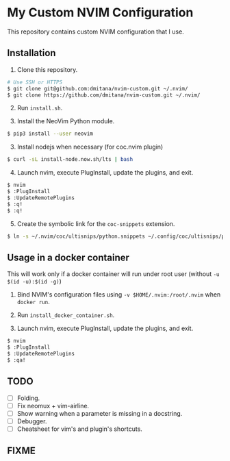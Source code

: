 # My Custom NVIM Configuration

This repository contains custom NVIM configuration that I use.

## Installation

1. Clone this repository.
```bash
# Use SSH or HTTPS
$ git clone git@github.com:dmitana/nvim-custom.git ~/.nvim/
$ git clone https://github.com/dmitana/nvim-custom.git ~/.nvim/
```

2. Run `install.sh`.

3. Install the NeoVim Python module.
```bash
$ pip3 install --user neovim
```

3. Install nodejs when necessary (for coc.nvim plugin)
```bash
$ curl -sL install-node.now.sh/lts | bash
```

4. Launch nvim, execute PlugInstall, update the plugins, and exit.
```bash
$ nvim
$ :PlugInstall
$ :UpdateRemotePlugins
$ :q!
$ :q!
```

5. Create the symbolic link for the `coc-snippets` extension.
```bash
$ ln -s ~/.nvim/coc/ultisnips/python.snippets ~/.config/coc/ultisnips/python.snippets
```

## Usage in a docker container
This will work only if a docker container will run under root user (without `-u $(id -u):$(id -g)`)

1. Bind NVIM's configuration files using `-v $HOME/.nvim:/root/.nvim` when `docker run`.

2. Run `install_docker_container.sh`.

3. Launch nvim, execute PlugInstall, update the plugins, and exit.
```bash
$ nvim
$ :PlugInstall
$ :UpdateRemotePlugins
$ :qa!
```

## TODO
- [ ] Folding.
- [ ] Fix neomux + vim-airline.
- [ ] Show warning when a parameter is missing in a docstring.
- [ ] Debugger.
- [ ] Cheatsheet for vim's and plugin's shortcuts.

## FIXME
